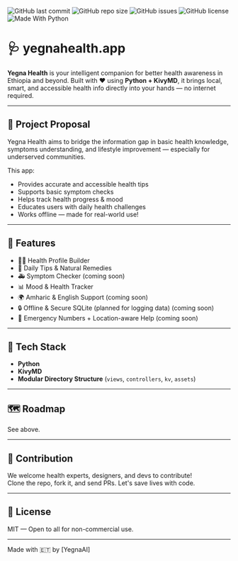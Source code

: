 ![GitHub last commit](https://img.shields.io/github/last-commit/Yegnaai/yegnahealth.app)
![GitHub repo size](https://img.shields.io/github/repo-size/Yegnaai/yegnahealth.app)
![GitHub issues](https://img.shields.io/github/issues/Yegnaai/yegnahealth.app)
![GitHub license](https://img.shields.io/github/license/Yegnaai/yegnahealth.app)
![Made With Python](https://img.shields.io/badge/Made%20with-Python-1f425f.svg)

# 🩺 yegnahealth.app

**Yegna Health** is your intelligent companion for better health awareness in Ethiopia and beyond. Built with ❤️ using **Python + KivyMD**, it brings local, smart, and accessible health info directly into your hands — no internet required.

---

## 📖 Project Proposal

Yegna Health aims to bridge the information gap in basic health knowledge, symptoms understanding, and lifestyle improvement — especially for underserved communities.

This app:
- Provides accurate and accessible health tips
- Supports basic symptom checks
- Helps track health progress & mood
- Educates users with daily health challenges
- Works offline — made for real-world use!

---

## 📲 Features

- 🧑‍⚕️ Health Profile Builder  
- 🌿 Daily Tips & Natural Remedies  
- 🚑 Symptom Checker (coming soon)  
- 📊 Mood & Health Tracker  
- 🌍 Amharic & English Support (coming soon)  
- 🔒 Offline & Secure SQLite (planned for logging data) (coming soon)  
- 🏨 Emergency Numbers + Location-aware Help (coming soon)  

---

## 🔧 Tech Stack

- **Python**
- **KivyMD**
- **Modular Directory Structure** (`views`, `controllers`, `kv`, `assets`)

---

## 🗺️ Roadmap

See above.

---

## 🙌 Contribution

We welcome health experts, designers, and devs to contribute!  
Clone the repo, fork it, and send PRs. Let's save lives with code.

---

## 📄 License

MIT — Open to all for non-commercial use.

---

Made with 🇪🇹 by [YegnaAI]
